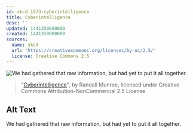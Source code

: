 ```yaml
---
id: xkcd.1573-cyberintelligence
title: Cyberintelligence
desc: ''
updated: 1441350000000
created: 1441350000000
sources:
  name: xkcd
  url: 'https://creativecommons.org/licenses/by-nc/2.5/'
  license: Creative Commons 2.5
---
```

![We had gathered that raw information, but had yet to put it all together.](https://imgs.xkcd.com/comics/cyberintelligence.png)
> "[Cyberintelligence](https://xkcd.com/1573/)", by Randall Munroe, licensed under Creative Commons Attribution-NonCommercial 2.5 License

## Alt Text
We had gathered that raw information, but had yet to put it all together.
